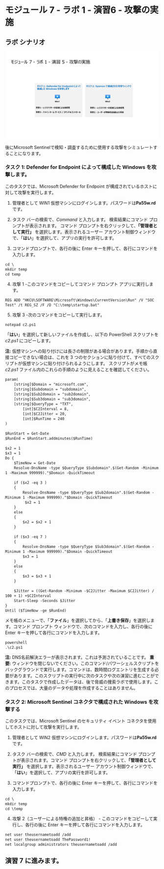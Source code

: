# モジュール 7 - ラボ 1 - 演習6  - 攻撃の実施

## ラボ シナリオ

![Lab overview.](../Media/SC-200-Lab_Diagrams_Mod7_L1_Ex5.png)

後にMicrosoft Sentinelで検知・調査するために使用する攻撃をシミュレートすることになります。

### タスク 1: Defender for Endpoint によって構成した Windows を攻撃します。

このタスクでは、Microsoft Defender for Endpoint が構成されているホストに対して攻撃を実行します。

1. 管理者として WIN1 仮想マシンにログインします。パスワードは**Pa55w.rd** です。  

2. タスク バーの検索で、*Command* と入力します。  検索結果にコマンド プロンプトが表示されます。  コマンド プロンプトを右クリックして、**「管理者として実行」** を選択します。表示されるユーザー アカウント制御ウィンドウで、「**はい**」を選択して、アプリの実行を許可します。

3. コマンドプロンプトで、各行の後に Enter キーを押して、各行にコマンドを入力します。
```
cd \
mkdir temp
cd temp
```
4. 攻撃 1 -このコマンドをコピーしてコマンド プロンプト アプリに実行します。

```
REG ADD "HKCU\SOFTWARE\Microsoft\Windows\CurrentVersion\Run" /V "SOC Test" /t REG_SZ /F /D "C:\temp\startup.bat"
```

5. 攻撃 3 -次のコマンドをコピーして実行します。

```
notepad c2.ps1
```
「**はい**」を選択して新しいファイルを作成し、以下の PowerShell スクリプトを *c2.ps1* にコピーします。

**注:** 仮想マシンへの貼り付けには長さの制限がある場合があります。手順から直接コピーできない場合は、これを 3 つのセクションに貼り付けて、すべてのスクリプトが仮想マシンに貼り付けられるようにします。  スクリプトがメモ帳 *c2.ps1* ファイル内のこれらの手順のように見えることを確認してください。

```
param(
    [string]$Domain = "microsoft.com",
    [string]$Subdomain = "subdomain",
    [string]$Sub2domain = "sub2domain",
    [string]$Sub3domain = "sub3domain",
    [string]$QueryType = "TXT",
        [int]$C2Interval = 8,
        [int]$C2Jitter = 20,
        [int]$RunTime = 240
)

$RunStart = Get-Date
$RunEnd = $RunStart.addminutes($RunTime)

$x2 = 1
$x3 = 1 
Do {
    $TimeNow = Get-Date
    Resolve-DnsName -type $QueryType $Subdomain".$(Get-Random -Minimum 1 -Maximum 999999)."$Domain -QuickTimeout

    if ($x2 -eq 3 )
    {
        Resolve-DnsName -type $QueryType $Sub2domain".$(Get-Random -Minimum 1 -Maximum 999999)."$Domain -QuickTimeout
         $x2 = 1
    }
    else
    {
        $x2 = $x2 + 1
    }
    
    if ($x3 -eq 7 )
    {
        Resolve-DnsName -type $QueryType $Sub3domain".$(Get-Random -Minimum 1 -Maximum 999999)."$Domain -QuickTimeout
        $x3 = 1
    }
    else
    {
        $x3 = $x3 + 1
    }

    $Jitter = ((Get-Random -Minimum -$C2Jitter -Maximum $C2Jitter) / 100 + 1) +$C2Interval
    Start-Sleep -Seconds $Jitter
}
Until ($TimeNow -ge $RunEnd)
```

メモ帳のメニューで、「**ファイル**」を選択してから、「**上書き保存**」を選択します。コマンド プロンプト ウィンドウで、次のコマンドを入力し、各行の後に Enter キーを押して各行にコマンドを入力します。

```
powershell
.\c2.ps1
```

**注:** DNS名前解決エラーが表示されます。これは予測されていることです。
**重要:** ウィンドウを閉じないでください。このコマンド/パワーシェルスクリプトをバックグラウンドで実行します。コマンドは、数時間ログエントリを生成する必要があります。このスクリプトの実行中に次のタスクや次の演習に進むことができます。このタスクで作成したデータは、後で脅威の捜索ラボで使用します。このプロセスでは、大量のデータや処理を作成することはありません。

### タスク 2: Microsoft Sentinel コネクタで構成された Windows を攻撃する

このタスクでは、Microsoft Sentinel のセキュリティ イベント コネクタを使用してホストに対して攻撃を実行します。

1. 管理者として WIN2 仮想マシンにログインします。パスワードは**Pa55w.rd** です。  

2. タスク バーの検索で、*CMD* と入力します。  検索結果にコマンド プロンプトが表示されます。コマンド プロンプトを右クリックして、**「管理者として実行」** を選択します。表示されるユーザー アカウント制御ウィンドウで、「**はい**」を選択して、アプリの実行を許可します。

3. コマンドプロンプトで、各行の後に Enter キーを押して、各行にコマンドを入力します。

```
cd \
mkdir temp
cd \temp
```

4. 攻撃 2（ユーザーによる特権の追加と昇格） - このコマンドをコピーして実行し、各行の後に Enter キーを押して各行にコマンドを入力します。

```
net user theusernametoadd /add
net user theusernametoadd ThePassword1!
net localgroup administrators theusernametoadd /add
```

## 演習 7 に進みます。
